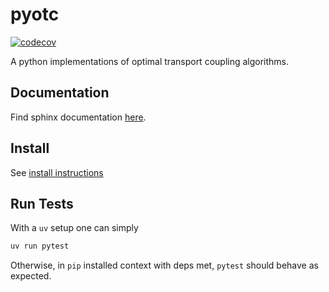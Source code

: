 # pyotc
[![codecov](https://codecov.io/github/pyotc/pyotc/graph/badge.svg?token=52QPNW0AP7)](https://codecov.io/github/pyotc/pyotc)

A python implementations of optimal transport coupling algorithms.

## Documentation
Find sphinx documentation [here](https://pyotc.github.io/pyotc/).

## Install
See [install instructions](INSTALL.md)

## Run Tests
With a `uv` setup one can simply
```bash
uv run pytest
```
Otherwise, in `pip` installed context with deps met, `pytest` should behave as expected.